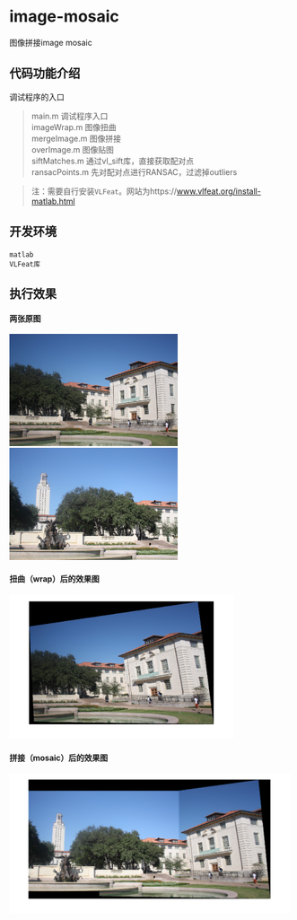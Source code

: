 # image-mosaic
 图像拼接image mosaic<br>
 
## 代码功能介绍
调试程序的入口<br>
>main.m		调试程序入口<br>
>imageWrap.m	图像扭曲<br>
>mergeImage.m	图像拼接<br>
>overImage.m	图像贴图<br>
>siftMatches.m	通过vl_sift库，直接获取配对点<br>
>ransacPoints.m	先对配对点进行RANSAC，过滤掉outliers<br>

>注：需要自行安装`VLFeat`。网站为https://www.vlfeat.org/install-matlab.html
## 开发环境
`matlab`<br>
`VLFeat库`
## 执行效果
#### 两张原图
<img src="https://github.com/mengxiangxiang414/image-mosaic/blob/master/uttower1.jpg" width="300">
<img src="https://github.com/mengxiangxiang414/image-mosaic/blob/master/uttower2.jpg" width="300"><br>

#### 扭曲（wrap）后的效果图
<img src="https://github.com/mengxiangxiang414/image-mosaic/blob/master/result_imgs/wrap.png" width="400">

#### 拼接（mosaic）后的效果图
<img src="https://github.com/mengxiangxiang414/image-mosaic/blob/master/result_imgs/ransac.png" width="500">


